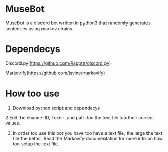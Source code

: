 # MuseBot
MuseBot is a discord bot written in python3 that randomly generates sentences using markov chains. 

# Dependecys
Discord.py(https://github.com/Rapptz/discord.py)

Markovify(https://github.com/jsvine/markovify)

# How too use
1. Download python script and dependecys

2.Edit the channel ID, Token, and path too the text file too their correct values.

3. In order too use this bot you have too have a text file, the large the text file the better. Read the Markovify documentation for more info on how too setup the text file.

